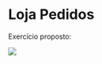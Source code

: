 # Loja Pedidos

Exercício proposto: 

<img src = https://user-images.githubusercontent.com/75454785/124827591-98dc1200-df4c-11eb-85df-a491b8462fd0.png>

